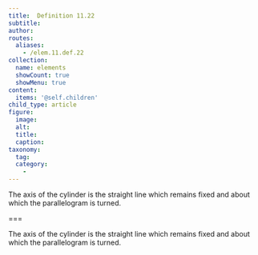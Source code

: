 ```yaml
---
title:  Definition 11.22
subtitle: 
author:
routes:
  aliases:
    - /elem.11.def.22
collection:
  name: elements
  showCount: true
  showMenu: true
content:
  items: '@self.children'
child_type: article
figure:
  image:
  alt:
  title:
  caption:
taxonomy:
  tag:
  category:
    - 
---
```


<p>The <hi rend="bold">axis of the cylinder</hi> is the straight line which remains fixed and about which the parallelogram is turned.</p>

===

<p>The <span class="bold">axis of the cylinder</span> is the straight line which remains fixed and about which the parallelogram is turned.</p>
